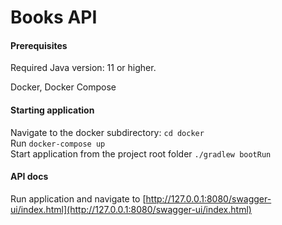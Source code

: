 # Books API

#### Prerequisites
Required Java version: 11 or higher.   

Docker, Docker Compose   

#### Starting application  
Navigate to the docker subdirectory: `cd docker`   
Run `docker-compose up`  
Start application from the project root folder `./gradlew bootRun`

#### API docs
Run application and navigate to [http://127.0.0.1:8080/swagger-ui/index.html](http://127.0.0.1:8080/swagger-ui/index.html)
